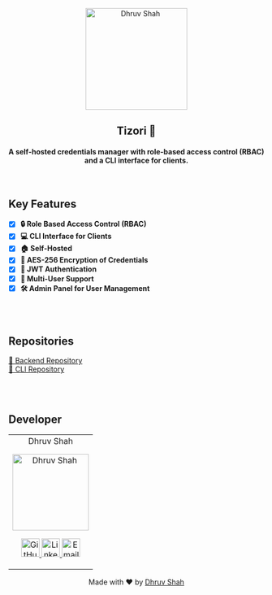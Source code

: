 <p align="center">
<a href="https://github.com/Dhruv9449">
	<img src="https://github.com/user-attachments/assets/436d2707-e79e-41d8-b1d0-fa2d2948307e" alt="Dhruv Shah" height=200/>
</a>
	<h2 align="center"> Tizori 🔐</h2>
	<h4 align="center"> A self-hosted credentials manager with role-based access control (RBAC) and a CLI interface for clients. </h4>
</p>

<br>

## Key Features
- [x] **🔒 Role Based Access Control (RBAC)**
- [x] **💻 CLI Interface for Clients**
- [x] **🏠 Self-Hosted**
- [x] **🔐 AES-256 Encryption of Credentials**
- [x] **🔑 JWT Authentication**
- [x] **👥 Multi-User Support**
- [x] **🛠️ Admin Panel for User Management**

<br>
<br>

## Repositories
[📂 Backend Repository](https://github.com/Dhruv9449/tizori-backend)  
[📁 CLI Repository](https://github.com/Dhruv9449/tizori-cli)

<br>
<br>

## Developer

<table>
	<tr align="center">
		<td>
		Dhruv Shah
		<p align="center">
			<img src = "https://avatars.githubusercontent.com/u/88224695" width="150" height="150" alt="Dhruv Shah">
		</p>
			<p align="center">
				<a href = "https://github.com/Dhruv9449">
					<img src = "http://www.iconninja.com/files/241/825/211/round-collaboration-social-github-code-circle-network-icon.svg" width="36" height = "36" alt="GitHub"/>
				</a>
				<a href = "https://www.linkedin.com/in/Dhruv9449" target="_blank">
					<img src = "http://www.iconninja.com/files/863/607/751/network-linkedin-social-connection-circular-circle-media-icon.svg" width="36" height="36" alt="LinkedIn"/>
				</a>
				<a href = "mailto:dhruvshahrds@gmail.com" target="_blank">
					<img src = "https://www.iconninja.com/files/312/807/734/share-send-email-chat-circle-message-mail-icon.svg" width="36" height="36" 
					alt="Email"/>
				</a>
			</p>
		</td>
	</tr>
</table>

<p align="center">
	Made with ❤️ by <a href="https://github.com/Dhruv9449">Dhruv Shah</a>
</p>
